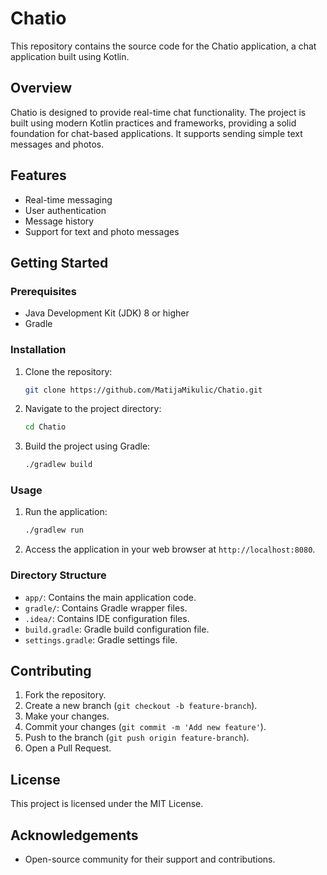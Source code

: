 
# Chatio

This repository contains the source code for the Chatio application, a chat application built using Kotlin.

## Overview

Chatio is designed to provide real-time chat functionality. The project is built using modern Kotlin practices and frameworks, providing a solid foundation for chat-based applications. It supports sending simple text messages and photos.

## Features

- Real-time messaging
- User authentication
- Message history
- Support for text and photo messages

## Getting Started

### Prerequisites

- Java Development Kit (JDK) 8 or higher
- Gradle

### Installation

1. Clone the repository:
   ```sh
   git clone https://github.com/MatijaMikulic/Chatio.git
   ```
2. Navigate to the project directory:
   ```sh
   cd Chatio
   ```
3. Build the project using Gradle:
   ```sh
   ./gradlew build
   ```

### Usage

1. Run the application:
   ```sh
   ./gradlew run
   ```

2. Access the application in your web browser at `http://localhost:8080`.

### Directory Structure

- `app/`: Contains the main application code.
- `gradle/`: Contains Gradle wrapper files.
- `.idea/`: Contains IDE configuration files.
- `build.gradle`: Gradle build configuration file.
- `settings.gradle`: Gradle settings file.

## Contributing

1. Fork the repository.
2. Create a new branch (`git checkout -b feature-branch`).
3. Make your changes.
4. Commit your changes (`git commit -m 'Add new feature'`).
5. Push to the branch (`git push origin feature-branch`).
6. Open a Pull Request.

## License

This project is licensed under the MIT License.

## Acknowledgements

- Open-source community for their support and contributions.
